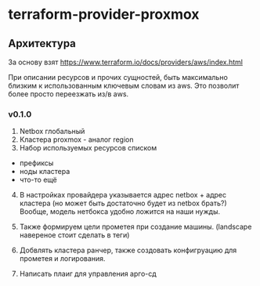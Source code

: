 # terraform-provider-proxmox

## Архитектура

За основу взят https://www.terraform.io/docs/providers/aws/index.html

При описании ресурсов и прочих сущностей, быть максимально близким к использованным ключевым словам из aws. Это позволит более просто переезжать из/в aws.

### v0.1.0

1. Netbox глобальный
2. Кластера proxmox - аналог region
3. Набор используемых ресурсов списком
  * префиксы
  * ноды кластера
  * что-то ещё
4. В настройках провайдера указывается адрес netbox + адрес кластера (но может быть достаточно будет из netbox брать?) Вообще, модель нетбокса удобно ложится на наши нужды.

5. Также формируем цели прометея при создание машины. (landscape навереное стоит сделать в теги)
6. Добвлять кластера ранчер, также создовать конфигруацию для прометея и логирования. 
7. Написать плаиг для управления арго-сд

